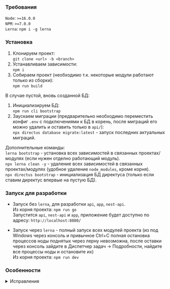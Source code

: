 ### Требования
`Node`: `>=16.0.0`  
`NPM`: `>=7.0.0`  
`Lerna`: `npm i -g lerna`  

### Установка
1. Клонируем проект:  
    `git clone <url> -b <branch>`  
2. Устанавливаем зависимости:  
    `npm i`  
3. Собираем проект (необходимо т.к. некоторые модули работают только из сборки):  
    `npm run build`  

В случае пустой, вновь созданной БД:  
1. Инициализируем БД:  
    `npm run cli bootstrap`  
2. Заускаем миграции (предварительно необходимо переместить конфиг `.env` с подключениями к БД в корень, после миграций его можно удалить и оставить только в `api/`):  
    `npx directus database migrate:latest` - запуск последних актуальных миграций.  

Дополнительные команды:  
    `lerna bootstrap` - установка всех зависимостей в связанных проектах/модулях (если нужен отделно работающий модуль).  
    `npx lerna clean -y` - удаление всех зависимостей в связанных проектах/модулях (удобное удаление `node_modules`, кроме корня).  
    `npx directus bootstrap` - инициализация БД директуса (только если ставим директус впервые на пустую БД).  


### Запуск для разработки
- Запуск без `lerna`, для разработки `api`, `app`, `nest-api`.  
Из корня проекта: `npm run go`  
Запустится `api`, `nest-api` и `app`, приложение будет доступно по адресу: `http://localhost:8080/`  

- Запуск через `lerna` - полный запуск всех модулей проекта (из под Windows через консоль и привычное Ctrl+C полная остановка процессов ноды поднятых через лерну невозможна, после оставки через консоль зайдите в Диспетчер задач -> Подробности, найдите все процессы ноды и остановите их)  
Из корня проекта: `npm run dev`  

### Особенности
<details>
<summary> Исправления </summary>

1. Раздел `packages/schema`, который отвечает, в том числе, за идентификацию коллекций не только из схемы `public` в версии `9.8.0` (и даже в еще более ранней версии) перестал ожидаемым образом работать. Изначально ожидалось, что модуль будет брать переменную среды `DB_SEARCH_PATH="array:public,ib,pim"` и считывать указанные схемы, но он этого не делает и возвращает пустой набор. Для корректной работы с модулем из версии `9.8.0` необходимо удалить данную переменную или оставить одну единственную схему `public`, но тогда все остальные коллекции в схемах, помимо `public`, перестанут распознаваться как коллекции.  
Поэтому модуль `packages/schema` в версии `9.8.0` был заменен на такой же модуль из версии `9.0.0` (с некоторыми доработками) где подобных проблем не наблюдалось.  

2. В проект интегрирован UI Framework `Quasar`, который своими классами перебивает некоторые базовые классы проекта, поэтому был создан override классов для quasar. Расположение: `app/src/styles/quasar/override`. Для 2-й версии `Quasar` необходим `"sass": "1.32.11"` (в случае ошибок sass после обновления версии директуса необходимо понизить версию sass до указанной).  

3. В новых версиях `Directus` добавился редирект на `/admin/`, поэтому пришлось его убрать и добавить привычный `/api/` ко всем запросам обращения.  
Были затронуты:  
    - `app/vite.config.js` - изменено проксирование на `api`;  
    - `app/src/api.ts` - добавлен префикс `api/` в инстанс `axios`;  
    - `api/src/app.ts` - добавлен префикс `/api/` во всем `app.use('/api/url')`;  
    - `app/src/router.ts` - удален префикс `admin` в `history: createWebHistory(getRootPath())`;  
    - `app/src/utils/get-root-path.ts` - `return '/'`;  
    - `app/src/utils/get-root-path.ts` - добавлениа функция `getAssetsPath()`, которая возвращает путь до статики с препиской `api/` и найдены во всем проекте все обращения по пути `getRootPath() + assets/` и заенены на `getAssetsPath()`;  

</details>